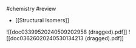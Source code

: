 #chemistry #review 
- [[Structural Isomers]]

![[doc03399520240509202958 (dragged).pdf]]
![[doc03626020240530134213 (dragged).pdf]]